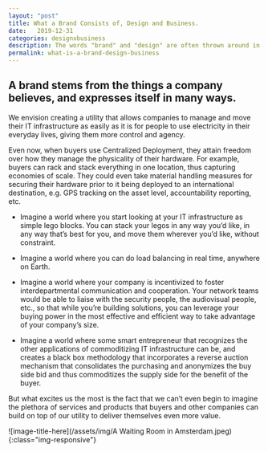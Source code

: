 ```yaml
---
layout: "post"
title: What a Brand Consists of, Design and Business.
date:   2019-12-31
categories: designxbusiness
description: The words "brand" and "design" are often thrown around in business. The words, however, have an important distinction that not many people have a good understanding of.
permalink: what-is-a-brand-design-business
---
```



## A brand stems from the things a company believes, and expresses itself in many ways.

We envision creating a utility that allows companies to manage and move their IT infrastructure as easily as it is for people to use electricity in their everyday lives, giving them more control and agency.

Even now, when buyers use Centralized Deployment, they attain freedom over how they manage the physicality of their hardware. For example, buyers can rack and stack everything in one location, thus capturing economies of scale. They could even take material handling measures for securing their hardware prior to it being deployed to an international destination, e.g. GPS tracking on the asset level, accountability reporting, etc.

* Imagine a world where you start looking at your IT infrastructure as simple lego blocks. You can stack your legos in any way you’d like, in any way that’s best for you, and move them wherever you’d like, without constraint.

* Imagine a world where you can do load balancing in real time, anywhere on Earth.

* Imagine a world where your company is incentivized to foster interdepartmental communication and cooperation. Your network teams would be able to liaise with the security people, the audiovisual people, etc., so that while you’re building solutions, you can leverage your buying power in the most effective and efficient way to take advantage of your company’s size.

* Imagine a world where some smart entrepreneur that recognizes the other applications of commoditizing IT infrastructure can be, and creates a black box methodology that incorporates a reverse auction mechanism that consolidates the purchasing and anonymizes the buy side bid and thus commoditizes the supply side for the benefit of the buyer.

But what excites us the most is the fact that we can’t even begin to imagine the plethora of services and products that buyers and other companies can build on top of our utility to deliver themselves even more value.

![image-title-here](/assets/img/A Waiting Room in Amsterdam.jpeg){:class="img-responsive"}
